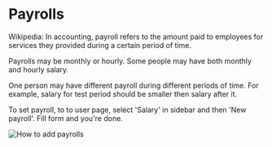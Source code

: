Payrolls
========

Wikipedia: In accounting, payroll refers to the amount paid to employees for services they provided during a certain period of time.

Payrolls may be monthly or hourly. Some people may have both monthly and hourly salary.

One person may have different payroll during different periods of time. For example, salary for test period should be smaller then salary after it.

To set payroll, to to user page, select 'Salary' in sidebar and then 'New payroll'. Fill form and you're done.

![How to add payrolls](add_payroll.gif)
